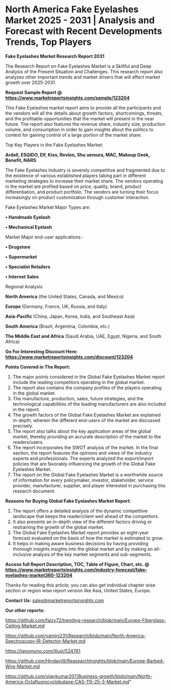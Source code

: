 # North America Fake Eyelashes Market 2025 - 2031 | Analysis and Forecast with Recent Developments Trends, Top Players

<strong>Fake Eyelashes Market Research Report 2031</strong>

The Research Report on Fake Eyelashes Market is a Skillful and Deep Analysis of the Present Situation and Challenges. This research report also analyzes other important trends and market drivers that will affect market growth over 2025-2031.

<strong>Request Sample Report @ <a href=https://www.marketreportsinsights.com/sample/123204>https://www.marketreportsinsights.com/sample/123204</a></strong>

This Fake Eyelashes market report aims to provide all the participants and the vendors will all the details about growth factors, shortcomings, threats, and the profitable opportunities that the market will present in the near future. The report also features the revenue share, industry size, production volume, and consumption in order to gain insights about the politics to contest for gaining control of a large portion of the market share.

Top Key Players in the Fake Eyelashes Market:

<strong>Ardell, ESQIDO, Elf, Kiss, Revlon, Shu uemura, MAC, Makeup Geek, Benefit, NARS</strong>

The Fake Eyelashes Industry is severely competitive and fragmented due to the existence of various established players taking part in different marketing strategies to increase their market share. The vendors operating in the market are profiled based on price, quality, brand, product differentiation, and product portfolio. The vendors are turning their focus increasingly on product customization through customer interaction.

Fake Eyelashes Market Major Types are:

<strong>• Handmade Eyelash

• Mechanical Eyelash</strong>

Market Major end-user applications :

<strong>• Drugstore

• Supermarket

• Specialist Retailers

• Internet Sales</strong>

Regional Analysis

</u><strong><b>North America</b></strong> (the United States, Canada, and Mexico)

<strong><b>Europe </b></strong>(Germany, France, UK, Russia, and Italy)

<strong><b>Asia-Pacific</b></strong> (China, Japan, Korea, India, and Southeast Asia)

<strong><b>South America</b></strong> (Brazil, Argentina, Colombia, etc.)

<strong><b>The Middle East and Africa</b></strong> (Saudi Arabia, UAE, Egypt, Nigeria, and South Africa)

<strong>Go For Interesting Discount Here: <a href=https://www.marketreportsinsights.com/discount/123204>https://www.marketreportsinsights.com/discount/123204</a></strong>

<strong>Points Covered in The Report:</strong>
<ol>
  <li>The major points considered in the Global Fake Eyelashes Market report include the leading competitors operating in the global market.</li>
  <li>The report also contains the company profiles of the players operating in the global market.</li>
  <li>The manufacture, production, sales, future strategies, and the technological capabilities of the leading manufacturers are also included in the report.</li>
  <li>The growth factors of the Global Fake Eyelashes Market are explained in-depth, wherein the different end-users of the market are discussed precisely.</li>
  <li>The report also talks about the key application areas of the global market, thereby providing an accurate description of the market to the readers/users.</li>
  <li>The report incorporates the SWOT analysis of the market. In the final section, the report features the opinions and views of the industry experts and professionals. The experts analyzed the export/import policies that are favorably influencing the growth of the Global Fake Eyelashes Market.</li>
  <li>The report on the Global Fake Eyelashes Market is a worthwhile source of information for every policymaker, investor, stakeholder, service provider, manufacturer, supplier, and player interested in purchasing this research document.</li>
</ol>
<strong>Reasons for Buying Global Fake Eyelashes Market Report:</strong>

<ol>
  <li>The report offers a detailed analysis of the dynamic competitive landscape that keeps the reader/client well ahead of the competitors.</li>
  <li>It also presents an in-depth view of the different factors driving or restraining the growth of the global market.</li>
  <li>The Global Fake Eyelashes Market report provides an eight-year forecast evaluated on the basis of how the market is estimated to grow.</li>
  <li>It helps in making aware business decisions by having providing thorough insights insights into the global market and by making an all-inclusive analysis of the key market segments and sub-segments.</li>
</ol>
<strong>Access full Report Description, TOC, Table of Figure, Chart, etc. @ <a href=https://www.marketreportsinsights.com/industry-forecast/fake-eyelashes-market360-123204>https://www.marketreportsinsights.com/industry-forecast/fake-eyelashes-market360-123204</a></strong>


Thanks for reading this article; you can also get individual chapter wise section or region wise report version like Asia, United States, Europe.

<strong>Contact Us:</strong>
sales@marketreportsinsights.com

<strong>Our other reports:</strong>

<a href=https://github.com/faizy72/trending-research/blob/main/Europe-Fiberglass-Ceiling-Market.md>https://github.com/faizy72/trending-research/blob/main/Europe-Fiberglass-Ceiling-Market.md</a>

<a href=https://github.com/yamini231/Research/blob/main/North-America-Spectroscopy-IR-Detector-Market.md>https://github.com/yamini231/Research/blob/main/North-America-Spectroscopy-IR-Detector-Market.md</a>

<a href=https://tanomuno.com/illust/524761>https://tanomuno.com/illust/524761</a>

<a href=https://github.com/Hindavii9/ReasearchInsights/blob/main/Europe-Barbed-Wire-Market.md>https://github.com/Hindavii9/ReasearchInsights/blob/main/Europe-Barbed-Wire-Market.md</a>

<a href=https://github.com/vijaykumar207/Business-growth/blob/main/North-America-Octafluorocyclobutane-CAS-115-25-3-Market.md>https://github.com/vijaykumar207/Business-growth/blob/main/North-America-Octafluorocyclobutane-CAS-115-25-3-Market.md</a>"
